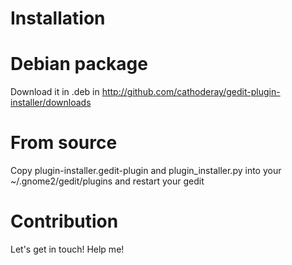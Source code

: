 Installation
============

Debian package
==============
Download it in .deb in http://github.com/cathoderay/gedit-plugin-installer/downloads

From source
===========
Copy plugin-installer.gedit-plugin and plugin_installer.py into your ~/.gnome2/gedit/plugins and restart your gedit


Contribution
============
Let's get in touch! Help me! 
